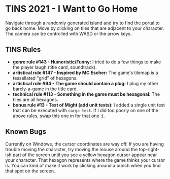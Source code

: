 # TINS 2021 - I Want to Go Home

Navigate through a randomly generated island and try to find the portal to go back home. 
Move by clicking on tiles that are adjacent to your character.
The camera can be controlled with WASD or the arrow keys.

## TINS Rules
* **genre rule #143 - Humoristic/Funny:** I tried to do a few things to make the player laugh (title card, soundtrack).
* **artistical rule #147 - Inspired by MC Escher:** The game's tilemap is a tessellated "grid" of hexagons.
* **artistical rule #94 - The game should contain a plug:** I plug my other barely-a-game in the title card.
* **technical rule #113 - Something in the game must be hexagonal:** The tiles are all hexagons.
* **bonus rule #13 - Test of Might (add unit tests)**: I added a single unit test that can be executed with `cargo test`. If I did too poorly on one of the above rules, swap this one in for that one :).

## Known Bugs
Currently on Windows, the cursor coordinates are way off.
If you are having trouble moving the character, try moving the mouse around the top-right-ish part of the screen until you see a yellow hexagon cursor appear near your character.
That hexagon represents where the game thinks your cursor is. You can kind of make it work by clicking around a bunch when you find that spot on the screen.
